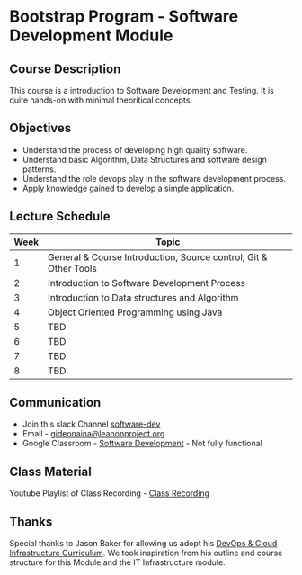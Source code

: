 # Bootstrap Program - Software Development Module

Course Description
------------------

This course is a introduction to Software Development and Testing. It is quite hands-on with minimal theoritical concepts.

Objectives
----------

*   Understand the process of developing high quality software.
*   Understand basic Algorithm, Data Structures and software design patterns.
*   Understand the role devops play in the software development process.
*   Apply knowledge gained to develop a simple application.

Lecture Schedule
----------------

| Week | Topic                                                                  |
|------|------------------------------------------------------------------------|
| 1    | General & Course Introduction, Source control, Git & Other Tools       |
| 2    | Introduction to Software Development Process                           |
| 3    | Introduction to Data structures and Algorithm                          |
| 4    | Object Oriented Programming using Java                                 |
| 5    | TBD                                                                    |
| 6    | TBD                                                                    |
| 7    | TBD                                                                    |
| 8    | TBD                                                                    |

Communication
-------------

* Join this slack Channel [software-dev](https://join.slack.com/t/leanonproject/shared_invite/enQtNzM5MzI5ODU3NTU0LTdmNWIwMGNkYzRjODc1ZjRhNzM3YjJlNGFjOGFmYzNkM2QzNDRiMDFkNzZkMzNlMDU1NTNlZDNiYTJjYzc4M2Y)
* Email - gideonaina@leanonproject.org
* Google Classroom - [Software Development](https://classroom.google.com/c/NDI3MTYwMjIzNjZa) - Not fully functional


Class Material
-------------

Youtube Playlist of Class Recording - [Class Recording](https://www.youtube.com/playlist?list=PL46dULUY_MoxN2Vq08tOEYq84b_HcrzkN)

Thanks
------

Special thanks to Jason Baker for allowing us adopt his [DevOps & Cloud Infrastructure Curriculum](https://github.com/jasondbaker/infrastructure-class). We took inspiration from his outline and course structure for this Module and the IT Infrastructure module. 
